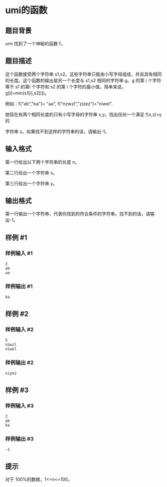 # umi的函数

## 题目背景

umi 找到了一个神秘的函数 f。

## 题目描述

这个函数接受两个字符串 s1,s2。这些字符串只能由小写字母组成，并且具有相同的长度。这个函数的输出是另一个长度与 s1,s2 相同的字符串 g。g 的第 i 个字符等于 s1 的第i 个字符和 s2 的第 i 个字符的最小值，简单来说，g[i]=min(s1[i],s2[i])。

例如：f("ab","ba")= "aa", f("nzwzl","zizez")="niwel".

她现在有两个相同长度的只有小写字母的字符串 x,y。找出任何一个满足 f(x,z)=y 的

字符串 z。如果找不到这样的字符串的话，请输出-1。

## 输入格式

第一行给出以下两个字符串的长度 n。

第二行给出一个字符串 x。

第三行给出一个字符串 y。

## 输出格式

第一行输出一个字符串，代表你找到的符合条件的字符串。找不到的话，请输出-1。

## 样例 #1

### 样例输入 #1

```
2
ab
aa
```

### 样例输出 #1

```
ba
```

## 样例 #2

### 样例输入 #2

```
5
nzwzl
niwel
```

### 样例输出 #2

```
xiyez
```

## 样例 #3

### 样例输入 #3

```
2
ab
ba
```

### 样例输出 #3

```
-1
```

## 提示

对于 100%的数据，1<=n<=100。